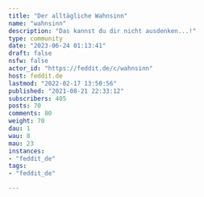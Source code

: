 ```yaml
---
title: "Der alltägliche Wahnsinn" 
name: "wahnsinn"
description: "Das kannst du dir nicht ausdenken...!"
type: community
date: "2023-06-24 01:13:41"
draft: false
nsfw: false
actor_id: "https://feddit.de/c/wahnsinn"
host: feddit.de
lastmod: "2022-02-17 13:50:56"
published: "2021-08-21 22:33:12"
subscribers: 405
posts: 70
comments: 80
weight: 70
dau: 1
wau: 8
mau: 23
instances:
- "feddit_de"
tags: 
- "feddit_de"

---
```

